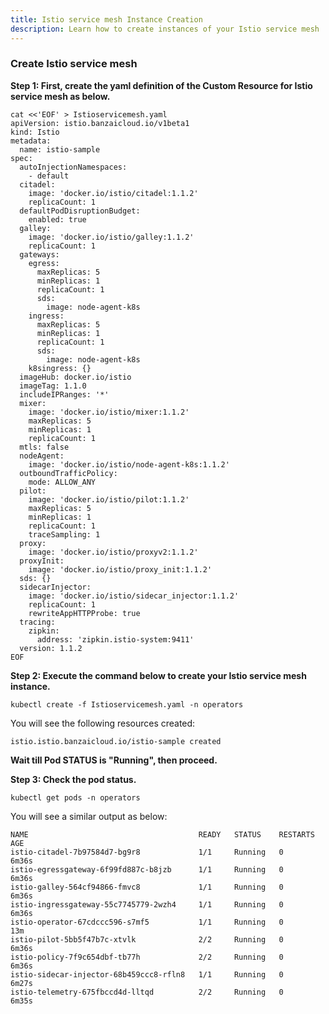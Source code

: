 ```yaml
---
title: Istio service mesh Instance Creation 
description: Learn how to create instances of your Istio service mesh
---
```


###  Create Istio service mesh

**Step 1: First, create the yaml definition of the Custom Resource for Istio service mesh as below.**

```execute
cat <<'EOF' > Istioservicemesh.yaml
apiVersion: istio.banzaicloud.io/v1beta1
kind: Istio
metadata:
  name: istio-sample
spec:
  autoInjectionNamespaces:
    - default
  citadel:
    image: 'docker.io/istio/citadel:1.1.2'
    replicaCount: 1
  defaultPodDisruptionBudget:
    enabled: true
  galley:
    image: 'docker.io/istio/galley:1.1.2'
    replicaCount: 1
  gateways:
    egress:
      maxReplicas: 5
      minReplicas: 1
      replicaCount: 1
      sds:
        image: node-agent-k8s
    ingress:
      maxReplicas: 5
      minReplicas: 1
      replicaCount: 1
      sds:
        image: node-agent-k8s
    k8singress: {}
  imageHub: docker.io/istio
  imageTag: 1.1.0
  includeIPRanges: '*'
  mixer:
    image: 'docker.io/istio/mixer:1.1.2'
    maxReplicas: 5
    minReplicas: 1
    replicaCount: 1
  mtls: false
  nodeAgent:
    image: 'docker.io/istio/node-agent-k8s:1.1.2'
  outboundTrafficPolicy:
    mode: ALLOW_ANY
  pilot:
    image: 'docker.io/istio/pilot:1.1.2'
    maxReplicas: 5
    minReplicas: 1
    replicaCount: 1
    traceSampling: 1
  proxy:
    image: 'docker.io/istio/proxyv2:1.1.2'
  proxyInit:
    image: 'docker.io/istio/proxy_init:1.1.2'
  sds: {}
  sidecarInjector:
    image: 'docker.io/istio/sidecar_injector:1.1.2'
    replicaCount: 1
    rewriteAppHTTPProbe: true
  tracing:
    zipkin:
      address: 'zipkin.istio-system:9411'
  version: 1.1.2
EOF
```

**Step 2: Execute the command below to create your Istio service mesh instance.**

```execute
kubectl create -f Istioservicemesh.yaml -n operators
```
You will see the following resources created:

```output
istio.istio.banzaicloud.io/istio-sample created
```

**Wait till Pod STATUS is "Running", then proceed.**


**Step 3: Check the pod status.**

```execute
kubectl get pods -n operators
```

You will see a similar output as below:

```
NAME                                      READY   STATUS    RESTARTS   AGE
istio-citadel-7b97584d7-bg9r8             1/1     Running   0          6m36s
istio-egressgateway-6f99fd887c-b8jzb      1/1     Running   0          6m36s
istio-galley-564cf94866-fmvc8             1/1     Running   0          6m36s
istio-ingressgateway-55c7745779-2wzh4     1/1     Running   0          6m36s
istio-operator-67cdccc596-s7mf5           1/1     Running   0          13m
istio-pilot-5bb5f47b7c-xtvlk              2/2     Running   0          6m36s
istio-policy-7f9c654dbf-tb77h             2/2     Running   0          6m36s
istio-sidecar-injector-68b459ccc8-rfln8   1/1     Running   0          6m27s
istio-telemetry-675fbccd4d-lltqd          2/2     Running   0          6m35s
```



